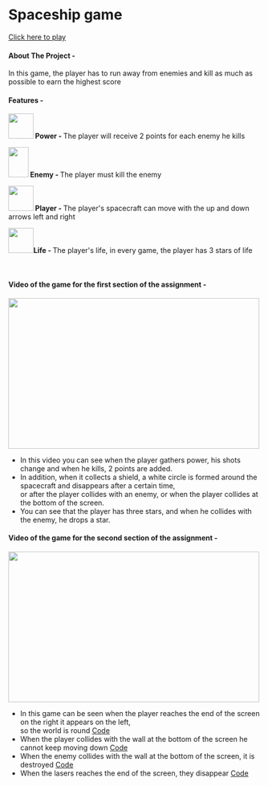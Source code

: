 # Spaceship game
 <a href="https://orabu103.itch.io/spaceship">Click here to play</a>
<h4>About The Project -</h4>
<p>In this game, the player has to run away from enemies and kill as much as possible to earn the highest score</p>

<h4>Features -</h4>
<p><strong>
<img src="./Assets/Images/power.png" width="50px" height="50px" /> Power - </strong>
The player will receive 2 points for each enemy he kills </p>
<p><strong> 
<img src="./Assets/Images/portal_SE.png" width="40px" height="60px" /> Enemy - </strong> 
The player must kill the enemy</p>
<p><strong> 
<img src="./Assets/Images/Space.png" width="50px" height="50px" /> Player - </strong>
The player's spacecraft can move with the up and down arrows left and right</p>
<p><strong> 
<img src="./Assets/Images/star.png" width="50px" height="50px" />Life - </strong>
The player's life, in every game, the player has 3 stars of life</p><br>

<h4>Video of the game for the first section of the assignment -</h4>
<img src="./Assets/Images/game.gif" width="500px" height="300px" />
<p><ul>
 
<li>In this video you can see when the player gathers power, his shots change and when he kills, 2 points are added.</li>
<li>In addition, when it collects a shield, a white circle is formed around the spacecraft and disappears after a certain time, <br>
or after the player collides with an enemy, or when the player collides at the bottom of the screen.</li>
<li>You can see that the player has three stars, and when he collides with the enemy, he drops a star.</li></p>
</ul>

<h4>Video of the game for the second section of the assignment -</h4>
<img src="./Assets/Images/World.gif" width="500px" height="300px" />


<p><ul>
 <li>In this game can be seen when the player reaches the end of the screen on the right it appears on the left,<br> so the world is round <a href="./Assets/Scripts/3-collisions/CircleW.cs">Code</a></li>

<li>When the player collides with the wall at the bottom of the screen he cannot keep moving down <a href="./Assets/Scripts/3-collisions/WallB.cs">Code</a></li>

<li>When the enemy collides with the wall at the bottom of the screen, it is destroyed <a href="./Assets/Scripts/3-collisions/DestroyObeject.cs">Code</a></li></li>


<li>When the lasers reaches the end of the screen, they disappear <a href="./Assets/Scripts/3-collisions/DestroyObeject.cs">Code</a></li></li></li>
